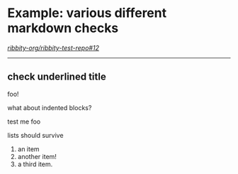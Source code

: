 
# Example: various different markdown checks

*[ribbity-org/ribbity-test-repo#12](https://github.com/ribbity-org/ribbity-test-repo/issues/12)*

---

<!--
# toml config options below - see [https://toml.io/en/](https://toml.io/en/)
---
frontpage = false # should it show up on front page?
ignore = false
priority = 999 # default priority 999 => in with all the rest :). 1 pushes it to top, etc.
---
-->

check underlined title
------

foo!

what about indented blocks?

test
    me
    foo

lists should survive
1. an item
2. another item!
3. a third item.

